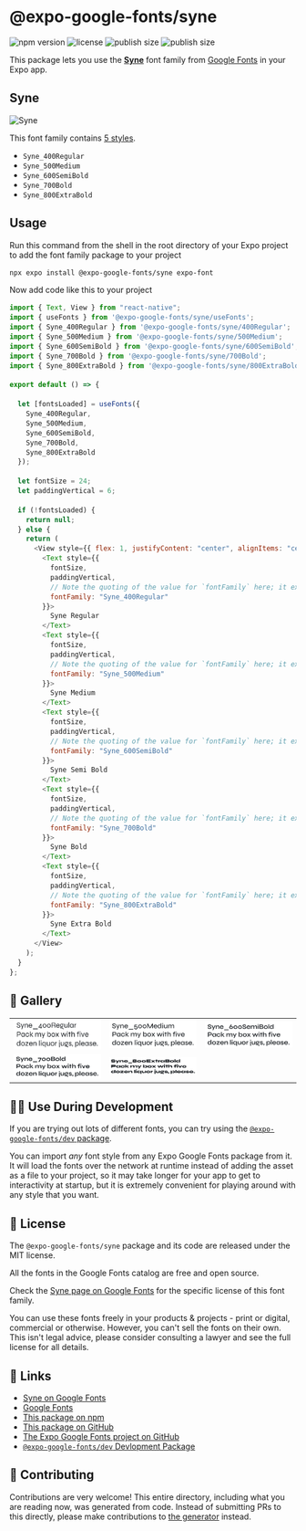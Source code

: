 # @expo-google-fonts/syne

![npm version](https://flat.badgen.net/npm/v/@expo-google-fonts/syne)
![license](https://flat.badgen.net/github/license/expo/google-fonts)
![publish size](https://flat.badgen.net/packagephobia/install/@expo-google-fonts/syne)
![publish size](https://flat.badgen.net/packagephobia/publish/@expo-google-fonts/syne)

This package lets you use the [**Syne**](https://fonts.google.com/specimen/Syne) font family from [Google Fonts](https://fonts.google.com/) in your Expo app.

## Syne

![Syne](./font-family.png)

This font family contains [5 styles](#-gallery).

- `Syne_400Regular`
- `Syne_500Medium`
- `Syne_600SemiBold`
- `Syne_700Bold`
- `Syne_800ExtraBold`

## Usage

Run this command from the shell in the root directory of your Expo project to add the font family package to your project

```sh
npx expo install @expo-google-fonts/syne expo-font
```

Now add code like this to your project

```js
import { Text, View } from "react-native";
import { useFonts } from '@expo-google-fonts/syne/useFonts';
import { Syne_400Regular } from '@expo-google-fonts/syne/400Regular';
import { Syne_500Medium } from '@expo-google-fonts/syne/500Medium';
import { Syne_600SemiBold } from '@expo-google-fonts/syne/600SemiBold';
import { Syne_700Bold } from '@expo-google-fonts/syne/700Bold';
import { Syne_800ExtraBold } from '@expo-google-fonts/syne/800ExtraBold';

export default () => {

  let [fontsLoaded] = useFonts({
    Syne_400Regular, 
    Syne_500Medium, 
    Syne_600SemiBold, 
    Syne_700Bold, 
    Syne_800ExtraBold
  });

  let fontSize = 24;
  let paddingVertical = 6;

  if (!fontsLoaded) {
    return null;
  } else {
    return (
      <View style={{ flex: 1, justifyContent: "center", alignItems: "center" }}>
        <Text style={{
          fontSize,
          paddingVertical,
          // Note the quoting of the value for `fontFamily` here; it expects a string!
          fontFamily: "Syne_400Regular"
        }}>
          Syne Regular
        </Text>
        <Text style={{
          fontSize,
          paddingVertical,
          // Note the quoting of the value for `fontFamily` here; it expects a string!
          fontFamily: "Syne_500Medium"
        }}>
          Syne Medium
        </Text>
        <Text style={{
          fontSize,
          paddingVertical,
          // Note the quoting of the value for `fontFamily` here; it expects a string!
          fontFamily: "Syne_600SemiBold"
        }}>
          Syne Semi Bold
        </Text>
        <Text style={{
          fontSize,
          paddingVertical,
          // Note the quoting of the value for `fontFamily` here; it expects a string!
          fontFamily: "Syne_700Bold"
        }}>
          Syne Bold
        </Text>
        <Text style={{
          fontSize,
          paddingVertical,
          // Note the quoting of the value for `fontFamily` here; it expects a string!
          fontFamily: "Syne_800ExtraBold"
        }}>
          Syne Extra Bold
        </Text>
      </View>
    );
  }
};
```

## 🔡 Gallery


||||
|-|-|-|
|![Syne_400Regular](./400Regular/Syne_400Regular.ttf.png)|![Syne_500Medium](./500Medium/Syne_500Medium.ttf.png)|![Syne_600SemiBold](./600SemiBold/Syne_600SemiBold.ttf.png)||
|![Syne_700Bold](./700Bold/Syne_700Bold.ttf.png)|![Syne_800ExtraBold](./800ExtraBold/Syne_800ExtraBold.ttf.png)|||


## 👩‍💻 Use During Development

If you are trying out lots of different fonts, you can try using the [`@expo-google-fonts/dev` package](https://github.com/expo/google-fonts/tree/master/font-packages/dev#readme).

You can import _any_ font style from any Expo Google Fonts package from it. It will load the fonts over the network at runtime instead of adding the asset as a file to your project, so it may take longer for your app to get to interactivity at startup, but it is extremely convenient for playing around with any style that you want.


## 📖 License

The `@expo-google-fonts/syne` package and its code are released under the MIT license.

All the fonts in the Google Fonts catalog are free and open source.

Check the [Syne page on Google Fonts](https://fonts.google.com/specimen/Syne) for the specific license of this font family.

You can use these fonts freely in your products & projects - print or digital, commercial or otherwise. However, you can't sell the fonts on their own. This isn't legal advice, please consider consulting a lawyer and see the full license for all details.

## 🔗 Links

- [Syne on Google Fonts](https://fonts.google.com/specimen/Syne)
- [Google Fonts](https://fonts.google.com/)
- [This package on npm](https://www.npmjs.com/package/@expo-google-fonts/syne)
- [This package on GitHub](https://github.com/expo/google-fonts/tree/master/font-packages/syne)
- [The Expo Google Fonts project on GitHub](https://github.com/expo/google-fonts)
- [`@expo-google-fonts/dev` Devlopment Package](https://github.com/expo/google-fonts/tree/master/font-packages/dev)

## 🤝 Contributing

Contributions are very welcome! This entire directory, including what you are reading now, was generated from code. Instead of submitting PRs to this directly, please make contributions to [the generator](https://github.com/expo/google-fonts/tree/master/packages/generator) instead.
